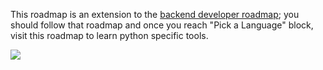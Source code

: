 This roadmap is an extension to the [backend developer roadmap](/backend); you should follow that roadmap and once you reach "Pick a Language" block, visit this roadmap to learn python specific tools. 

[![](/roadmaps/python.png)](/roadmaps/python.png)
